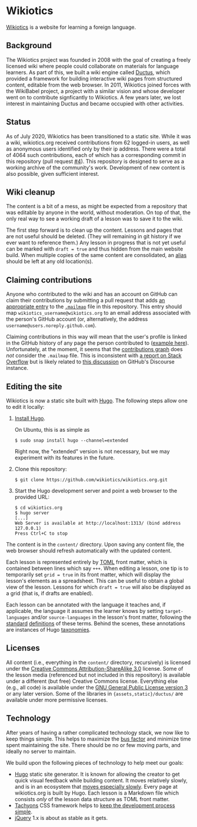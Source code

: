 # Wikiotics

[Wikiotics](https://wikiotics.org/) is a website for learning a foreign language.

## Background

The Wikiotics project was founded in 2008 with the goal of creating a freely licensed wiki where people could collaborate on materials for language learners.  As part of this, we built a wiki engine called [Ductus](https://github.com/wikiotics/ductus), which provided a framework for building interactive wiki pages from structured content, editable from the web browser.  In 2011, Wikiotics joined forces with the WikiBabel project, a project with a similar vision and whose developer went on to contribute signficantly to Wikiotics.  A few years later, we lost interest in maintaining Ductus and became occupied with other activities.

## Status

As of July 2020, Wikiotics has been transitioned to a static site.  While it was a wiki, wikiotics.org received contributions from 62 logged-in users, as well as anonymous users identified only by their ip address.  There were a total of 4064 such contributions, each of which has a corresponding commit in this repository (pull request [#4]).  This repository is designed to serve as a working archive of the community's work.  Development of new content is also possible, given sufficient interest.

## Wiki cleanup

The content is a bit of a mess, as might be expected from a repository that was editable by anyone in the world, without moderation.  On top of that, the only real way to see a working draft of a lesson was to save it to the wiki.

The first step forward is to clean up the content.  Lessons and pages that are not useful should be deleted.  (They will remaining in git history if we ever want to reference them.)  Any lesson in progress that is not yet useful can be marked with `draft = true` and thus hidden from the main website build.  When multiple copies of the same content are consolidated, an [alias](https://gohugo.io/content-management/urls/) should be left at any old location(s).

## Claiming contributions

Anyone who contributed to the wiki and has an account on GitHub can claim their contributions by submitting a pull request that adds [an appropriate entry](https://git-scm.com/docs/git-check-mailmap#_mapping_authors) to the [`.mailmap`](.mailmap) file in this repository.  This entry should map `wikiotics_username@wikiotics.org` to an email address associated with the person's GitHub account (or, alternatively, the address `username@users.noreply.github.com`).

Claiming contributions in this way will mean that the user's profile is linked in the GitHub history of any page the person contributed to ([example here](https://github.com/wikiotics/wikiotics.org/blob/master/content/en/Russian_lesson_-_Introduction.md)).  Unfortunately, at the moment, it seems that the [contributions graph](https://github.com/wikiotics/wikiotics.org/graphs/contributors) does *not* consider the `.mailmap` file.  This is inconsistent with [a report on Stack Overflow](https://stackoverflow.com/questions/53629125/does-github-consider-mailmap-for-contribution-graph) but is likely related to [this discussion](https://github.community/t/how-to-get-mailmap-to-work-and-record-contributions-in-relevant-users-profile/121285) on GitHub's Discourse instance.

## Editing the site

Wikiotics is now a static site built with [Hugo](https://gohugo.io/).  The following steps allow one to edit it locally:

1. [Install Hugo](https://gohugo.io/getting-started/installing/).

   On Ubuntu, this is as simple as
      ```
      $ sudo snap install hugo --channel=extended
      ```

   Right now, the "extended" version is not necessary, but we may experiment with its features in the future.

2. Clone this repository:

   ```
   $ git clone https://github.com/wikiotics/wikiotics.org.git
   ```

3. Start the Hugo development server and point a web browser to the provided URL:

   ```
   $ cd wikiotics.org
   $ hugo server
   [...]
   Web Server is available at http://localhost:1313/ (bind address 127.0.0.1)
   Press Ctrl+C to stop
   ```

The content is in the `content/` directory.  Upon saving any content file, the web browser should refresh automatically with the updated content.

Each lesson is represented entirely by [TOML] front matter, which is contained between lines which say `+++`.  When editing a lesson, one tip is to temporarily set `grid = true` in its front matter, which will display the lesson's elements as a spreadsheet.  This can be useful to obtain a global view of the lesson.  Lessons for which `draft = true` will also be displayed as a grid (that is, if drafts are enabled).

Each lesson can be annotated with the language it teaches and, if applicable, the language it assumes the learner knows by setting `target-languages` and/or `source-languages` in the lesson's front matter, following the [standard](https://www.dictionary.com/browse/target-language) [definitions](https://www.dictionary.com/browse/source-language) of these terms.  Behind the scenes, these annotations are instances of Hugo [taxonomies](https://gohugo.io/content-management/taxonomies/).

## Licenses

All content (i.e., everything in the `content/` directory, recursively) is licensed under the [Creative Commons Attribution-ShareAlike 3.0](https://creativecommons.org/licenses/by-sa/3.0/) license.  Some of the lesson media (referenced but not included in this repository) is available under a different (but free) Creative Commons license.  Everything else (e.g., all code) is available under the [GNU General Public License version 3](https://www.gnu.org/licenses/gpl-3.0.en.html) or any later version.  Some of the libraries in `{assets,static}/ductus/` are available under more permissive licenses.

## Technology

After years of having a rather complicated technology stack, we now like to keep things simple.  This helps to maximize the [bus factor](https://en.wikipedia.org/wiki/Bus_factor) and minimize time spent maintaining the site.  There should be no or few moving parts, and ideally no server to maintain.

We build upon the following pieces of technology to help meet our goals:

- [Hugo](https://gohugo.io/) static site generator.  It is known for allowing the creator to get quick visual feedback while building content.  It moves relatively slowly, and is in an ecosystem that [moves especially slowly](https://golang.org/doc/go1compat).  Every page at wikiotics.org is built by Hugo.  Each lesson is a Markdown file which consists *only* of the lesson data structure as TOML front matter.
- [Tachyons](https://tachyons.io/) CSS framework helps to [keep the development process simple](https://github.com/dwyl/learn-tachyons#a-natural-workflow).
- [jQuery](https://jquery.com/) 1.x is about as stable as it gets.

[#4]: https://github.com/wikiotics/wikiotics.org/pull/4
[#6]: https://github.com/wikiotics/wikiotics.org/pull/6

[ipfs]: https://ipfs.io/
[TOML]: https://github.com/toml-lang/toml
